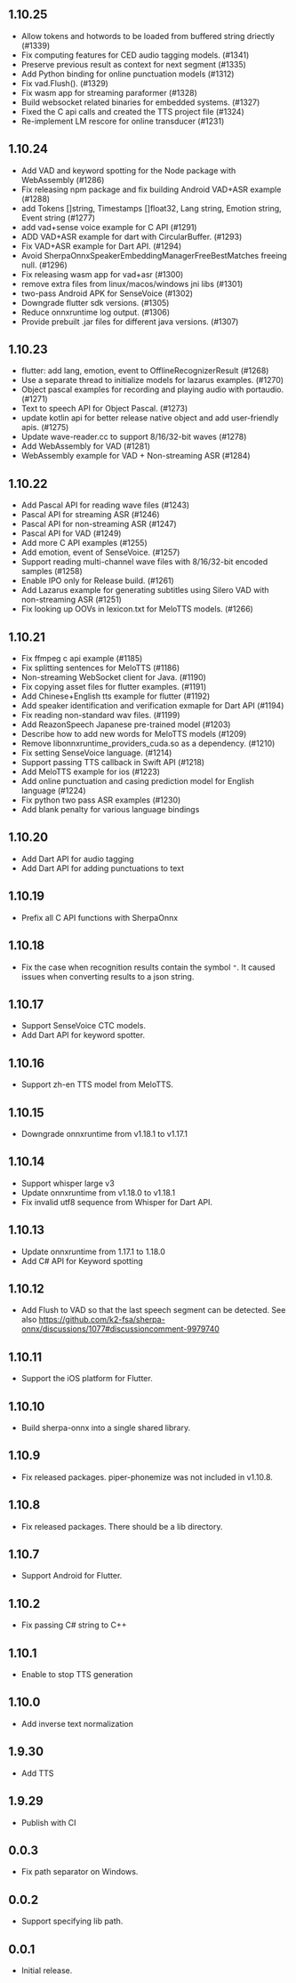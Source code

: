 ## 1.10.25

* Allow tokens and hotwords to be loaded from buffered string driectly (#1339)
* Fix computing features for CED audio tagging models. (#1341)
* Preserve previous result as context for next segment (#1335)
* Add Python binding for online punctuation models (#1312)
* Fix vad.Flush(). (#1329)
* Fix wasm app for streaming paraformer (#1328)
* Build websocket related binaries for embedded systems. (#1327)
* Fixed the C api calls and created the TTS project file (#1324)
* Re-implement LM rescore for online transducer (#1231)

## 1.10.24

* Add VAD and keyword spotting for the Node package with WebAssembly (#1286)
* Fix releasing npm package and fix building Android VAD+ASR example (#1288)
* add Tokens []string, Timestamps []float32, Lang string, Emotion string, Event string (#1277)
* add vad+sense voice example for C API (#1291)
* ADD VAD+ASR example for dart with CircularBuffer. (#1293)
* Fix VAD+ASR example for Dart API. (#1294)
* Avoid SherpaOnnxSpeakerEmbeddingManagerFreeBestMatches freeing null. (#1296)
* Fix releasing wasm app for vad+asr (#1300)
* remove extra files from linux/macos/windows jni libs (#1301)
* two-pass Android APK for SenseVoice (#1302)
* Downgrade flutter sdk versions. (#1305)
* Reduce onnxruntime log output. (#1306)
* Provide prebuilt .jar files for different java versions. (#1307)


## 1.10.23

* flutter: add lang, emotion, event to OfflineRecognizerResult (#1268)
* Use a separate thread to initialize models for lazarus examples. (#1270)
* Object pascal examples for recording and playing audio with portaudio. (#1271)
* Text to speech API for Object Pascal. (#1273)
* update kotlin api for better release native object and add user-friendly apis. (#1275)
* Update wave-reader.cc to support 8/16/32-bit waves (#1278)
* Add WebAssembly for VAD (#1281)
* WebAssembly example for VAD + Non-streaming ASR (#1284)

## 1.10.22

* Add Pascal API for reading wave files (#1243)
* Pascal API for streaming ASR (#1246)
* Pascal API for non-streaming ASR (#1247)
* Pascal API for VAD (#1249)
* Add more C API examples (#1255)
* Add emotion, event of SenseVoice. (#1257)
* Support reading multi-channel wave files with 8/16/32-bit encoded samples (#1258)
* Enable IPO only for Release build. (#1261)
* Add Lazarus example for generating subtitles using Silero VAD with non-streaming ASR (#1251)
* Fix looking up OOVs in lexicon.txt for MeloTTS models. (#1266)


## 1.10.21

* Fix ffmpeg c api example (#1185)
* Fix splitting sentences for MeloTTS (#1186)
* Non-streaming WebSocket client for Java. (#1190)
* Fix copying asset files for flutter examples. (#1191)
* Add Chinese+English tts example for flutter (#1192)
* Add speaker identification and verification exmaple for Dart API (#1194)
* Fix reading non-standard wav files. (#1199)
* Add ReazonSpeech Japanese pre-trained model (#1203)
* Describe how to add new words for MeloTTS models (#1209)
* Remove libonnxruntime_providers_cuda.so as a dependency. (#1210)
* Fix setting SenseVoice language. (#1214)
* Support passing TTS callback in Swift API (#1218)
* Add MeloTTS example for ios (#1223)
* Add online punctuation and casing prediction model for English language (#1224)
* Fix python two pass ASR examples (#1230)
* Add blank penalty for various language bindings

## 1.10.20

* Add Dart API for audio tagging
* Add Dart API for adding punctuations to text

## 1.10.19

* Prefix all C API functions with SherpaOnnx

## 1.10.18

* Fix the case when recognition results contain the symbol `"`. It caused
  issues when converting results to a json string.

## 1.10.17

* Support SenseVoice CTC models.
* Add Dart API for keyword spotter.

## 1.10.16

* Support zh-en TTS model from MeloTTS.

## 1.10.15

* Downgrade onnxruntime from v1.18.1 to v1.17.1

## 1.10.14

* Support whisper large v3
* Update onnxruntime from v1.18.0 to v1.18.1
* Fix invalid utf8 sequence from Whisper for Dart API.

## 1.10.13

* Update onnxruntime from 1.17.1 to 1.18.0
* Add C# API for Keyword spotting

## 1.10.12

* Add Flush to VAD so that the last speech segment can be detected. See also
  https://github.com/k2-fsa/sherpa-onnx/discussions/1077#discussioncomment-9979740

## 1.10.11

* Support the iOS platform for Flutter.

## 1.10.10

* Build sherpa-onnx into a single shared library.

## 1.10.9

* Fix released packages. piper-phonemize was not included in v1.10.8.

## 1.10.8

* Fix released packages. There should be a lib directory.

## 1.10.7

* Support Android for Flutter.

## 1.10.2

* Fix passing C# string to C++

## 1.10.1

* Enable to stop TTS generation

## 1.10.0

* Add inverse text normalization

## 1.9.30

* Add TTS

## 1.9.29

* Publish with CI

## 0.0.3

* Fix path separator on Windows.

## 0.0.2

* Support specifying lib path.

## 0.0.1

* Initial release.
